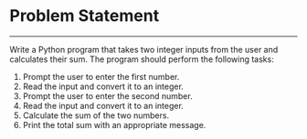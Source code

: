 # Problem Statement

-------------------------------

Write a Python program that takes two integer inputs from the user and calculates their sum. The program should perform the following tasks:

1. Prompt the user to enter the first number.
2. Read the input and convert it to an integer.
3. Prompt the user to enter the second number.
4. Read the input and convert it to an integer.
5. Calculate the sum of the two numbers.
6. Print the total sum with an appropriate message.